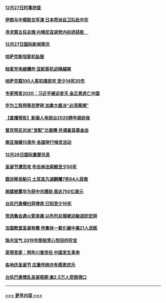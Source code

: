 #### [12月27日时事拼盘](../pages/prog202/a102738992.md?t=12280655) 
#### [伊朗与中俄联合军演 日本将派自卫队赴中东](../pages/prog202/a102738823.md?t=12280655) 
#### [寻求第五任总理 内塔尼亚胡党内初选获胜　](../pages/prog202/a102738772.md?t=12280655) 
#### [12月27日国际新闻简讯](../pages/prog202/a102738604.md?t=12280655) 
#### [哈萨克斯坦客机坠毁](../pages/prog202/a102738606.md?t=12280655) 
#### [陆客充电器爆炸 亚航客机迫降越南](../pages/prog202/a102738530.md?t=12280655) 
#### [哈萨克载100人客机撞民宅 至少14死35伤](../pages/prog202/a102738485.md?t=12280655) 
#### [专家预言2020：习近平被迫变天 金正恩逃亡中国](../pages/prog202/a102738340.md?t=12280655) 
#### [华为工程师移民梦碎 加拿大裁决“必须离境”](../pages/prog202/a102738306.md?t=12280655) 
#### [【直播预告】新唐人电视台2020跨年缤纷夜](../pages/prog202/a102738273.md?t=12280655) 
#### [普京将反对派“发配”北极圈 并调查其基金会](../pages/prog202/a102738056.md?t=12280655) 
#### [南亚海啸15周年 各国举行悼念活动](../pages/prog202/a102738043.md?t=12280655) 
#### [12月26日国际重要讯息](../pages/prog202/a102737872.md?t=12280655) 
#### [圣诞节遭恐攻 布吉纳法索酿至少50死](../pages/prog202/a102737869.md?t=12280655) 
#### [载运移民船只 土耳其凡湖翻覆7死64人获救](../pages/prog202/a102737839.md?t=12280655) 
#### [美媒披露华为获中共援助 高达750亿美元](../pages/prog202/a102737744.md?t=12280655) 
#### [台风巴逢横扫菲律宾 已知至少16死](../pages/prog202/a102737673.md?t=12280655) 
#### [竞选集会遇火箭来袭 以色列总理被迫躲进防空洞](../pages/prog202/a102737659.md?t=12280655) 
#### [法国教堂圣诞弥撒 传集体一氧化碳中毒21人送医](../pages/prog202/a102737634.md?t=12280655) 
#### [珠光宝气 2019年那些赏心悦目的珍宝](../pages/prog202/a102737509.md?t=12280655) 
#### [英预言家：明年川普连任 中国发生革命](../pages/prog202/a102737473.md?t=12280655) 
#### [各地庆圣诞节 庄重传统亦有感恩欢乐](../pages/prog202/a102737408.md?t=12280655) 
#### [台风巴逢搅乱圣诞假期 逾2.5万人受困港口](../pages/prog202/a102737251.md?t=12280655) 

----
#### [ >>> 更早内容 <<< ](../indexes/prog202-earlier.md)
